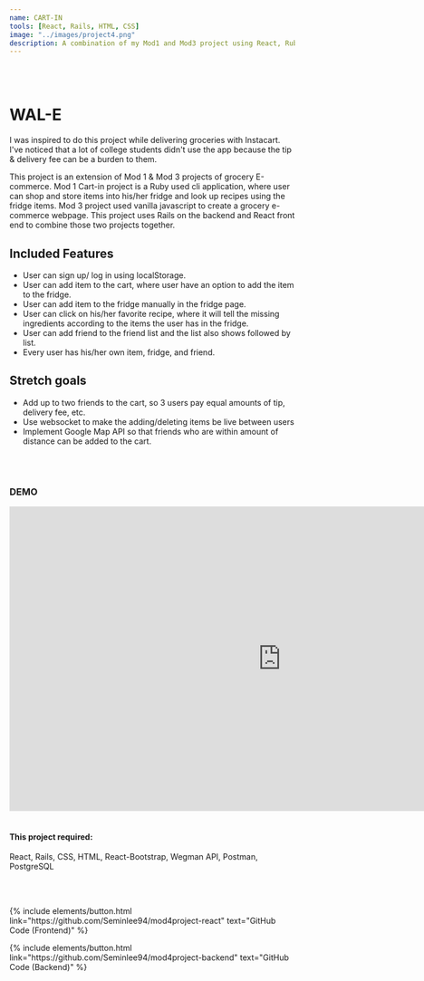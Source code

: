 ```yaml
---
name: CART-IN
tools: [React, Rails, HTML, CSS]
image: "../images/project4.png"
description: A combination of my Mod1 and Mod3 project using React, Ruby on Rails, and Wegman API. 
---
```

<br>
<br>

# WAL-E

I was inspired to do this project while delivering groceries with Instacart. I've noticed that a lot of college students didn't use the app because the tip & delivery fee can be a burden to them.

This project is an extension of Mod 1 & Mod 3 projects of grocery E-commerce. Mod 1 Cart-in project is a Ruby used cli application, where user can shop and store items into his/her fridge and look up recipes using the fridge items. Mod 3 project used vanilla javascript to create a grocery e-commerce webpage. This project uses Rails on the backend and React front end to combine those two projects together.

## Included Features
- User can sign up/ log in using localStorage.
- User can add item to the cart, where user have an option to add the item to the fridge.
- User can add item to the fridge manually in the fridge page.
- User can click on his/her favorite recipe, where it will tell the missing ingredients according to the items the user has in the fridge.
- User can add friend to the friend list and the list also shows followed by list.
- Every user has his/her own item, fridge, and friend.

## Stretch goals
- Add up to two friends to the cart, so 3 users pay equal amounts of tip, delivery fee, etc.
- Use websocket to make the adding/deleting items be live between users
- Implement Google Map API so that friends who are within amount of distance can be added to the cart.

<br>
<br>

### DEMO
<iframe width="957" height="538" src="https://www.youtube.com/embed/KqbWtAAxiPc" frameborder="0" allow="accelerometer; autoplay; clipboard-write; encrypted-media; gyroscope; picture-in-picture" allowfullscreen></iframe>

<br>
<br>

#### This project required:
React, Rails, CSS, HTML, React-Bootstrap, Wegman API, Postman, PostgreSQL

<br>
<br>

<p class="text-center">
{% include elements/button.html link="https://github.com/Seminlee94/mod4project-react" text="GitHub Code (Frontend)" %}
</p>
<p class="text-center">
{% include elements/button.html link="https://github.com/Seminlee94/mod4project-backend" text="GitHub Code (Backend)" %}
</p>